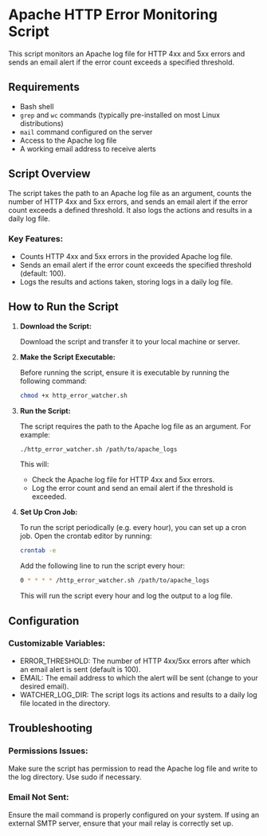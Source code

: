 # Apache HTTP Error Monitoring Script

This script monitors an Apache log file for HTTP 4xx and 5xx errors and sends an email alert if the error count exceeds a specified threshold.

## Requirements

- Bash shell
- `grep` and `wc` commands (typically pre-installed on most Linux distributions)
- `mail` command configured on the server
- Access to the Apache log file
- A working email address to receive alerts

## Script Overview

The script takes the path to an Apache log file as an argument, counts the number of HTTP 4xx and 5xx errors, and sends an email alert if the error count exceeds a defined threshold. It also logs the actions and results in a daily log file.

### Key Features:

- Counts HTTP 4xx and 5xx errors in the provided Apache log file.
- Sends an email alert if the error count exceeds the specified threshold (default: 100).
- Logs the results and actions taken, storing logs in a daily log file.

## How to Run the Script

1. **Download the Script:**

   Download the script and transfer it to your local machine or server.

2. **Make the Script Executable:**

   Before running the script, ensure it is executable by running the following command:

   ```bash
   chmod +x http_error_watcher.sh
   ```

3. **Run the Script:**

   The script requires the path to the Apache log file as an argument. For example:

   ```bash
   ./http_error_watcher.sh /path/to/apache_logs
   ```
   This will:
  
   - Check the Apache log file for HTTP 4xx and 5xx errors.
   - Log the error count and send an email alert if the threshold is exceeded.

4. **Set Up Cron Job:**

   To run the script periodically (e.g. every hour), you can set up a cron job. Open the crontab editor by running:

   ```bash
   crontab -e
   ```
   Add the following line to run the script every hour:
   
   ```bash
   0 * * * * /http_error_watcher.sh /path/to/apache_logs
   ```
   This will run the script every hour and log the output to a log file.

## Configuration

### Customizable Variables:
- ERROR_THRESHOLD: The number of HTTP 4xx/5xx errors after which an email alert is sent (default is 100).
- EMAIL: The email address to which the alert will be sent (change to your desired email).
- WATCHER_LOG_DIR: The script logs its actions and results to a daily log file located in the directory.

## Troubleshooting
### Permissions Issues:
Make sure the script has permission to read the Apache log file and write to the log directory.
Use sudo if necessary.

### Email Not Sent:
Ensure the mail command is properly configured on your system.
If using an external SMTP server, ensure that your mail relay is correctly set up.